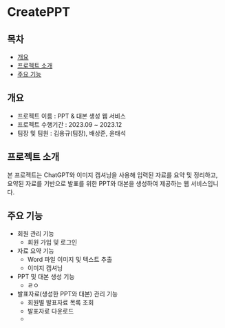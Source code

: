 # CreatePPT

## 목차
- [개요](#개요)
- [프로젝트 소개](#프로젝트-소개)
- [주요 기능](#주요-기능)

## 개요
- 프로젝트 이름 : PPT & 대본 생성 웹 서비스
- 프로젝트 수행기간 : 2023.09 ~ 2023.12
- 팀장 및 팀원 : 김용규(팀장), 배상준, 윤태석

## 프로젝트 소개
본 프로젝트는 ChatGPT와 이미지 캡셔닝을 사용해 입력된 자료를 요약 및 정리하고, 요약된 자료를 기반으로 발표를 위한 PPT와 대본을 생성하여 제공하는 웹 서비스입니다.

## 주요 기능
- 회원 관리 기능
  - 회원 가입 및 로그인
- 자료 요약 기능
  - Word 파일 이미지 및 텍스트 추출
  - 이미지 캡셔닝
- PPT 및 대본 생성 기능
  - ㄹㅇ
- 발표자료(생성한 PPT와 대본) 관리 기능
  - 회원별 발표자료 목록 조회
  - 발표자료 다운로드
  - 